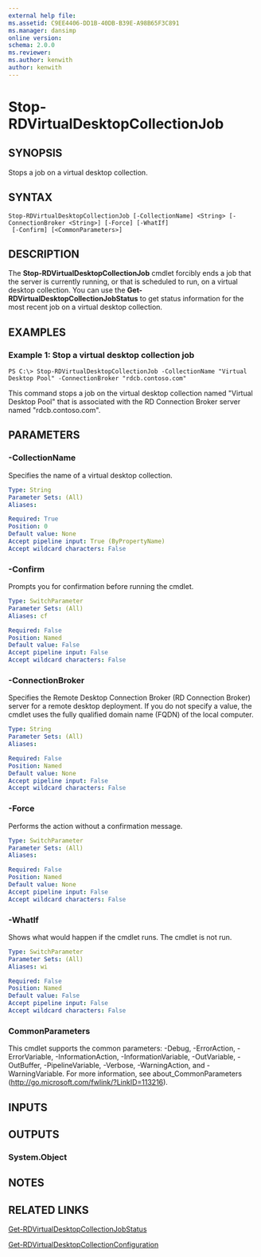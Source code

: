 ```yaml
---
external help file: 
ms.assetid: C9EE4406-DD1B-40DB-B39E-A98B65F3C891
ms.manager: dansimp
online version: 
schema: 2.0.0
ms.reviewer:
ms.author: kenwith
author: kenwith
---
```


# Stop-RDVirtualDesktopCollectionJob

## SYNOPSIS
Stops a job on a virtual desktop collection.

## SYNTAX

```
Stop-RDVirtualDesktopCollectionJob [-CollectionName] <String> [-ConnectionBroker <String>] [-Force] [-WhatIf]
 [-Confirm] [<CommonParameters>]
```

## DESCRIPTION
The **Stop-RDVirtualDesktopCollectionJob** cmdlet forcibly ends a job that the server is currently running, or that is scheduled to run, on a virtual desktop collection.
You can use the **Get-RDVirtualDesktopCollectionJobStatus** to get status information for the most recent job on a virtual desktop collection.

## EXAMPLES

### Example 1: Stop a virtual desktop collection job
```
PS C:\> Stop-RDVirtualDesktopCollectionJob -CollectionName "Virtual Desktop Pool" -ConnectionBroker "rdcb.contoso.com"
```

This command stops a job on the virtual desktop collection named "Virtual Desktop Pool" that is associated with the RD Connection Broker server named "rdcb.contoso.com".

## PARAMETERS

### -CollectionName
Specifies the name of a virtual desktop collection.

```yaml
Type: String
Parameter Sets: (All)
Aliases: 

Required: True
Position: 0
Default value: None
Accept pipeline input: True (ByPropertyName)
Accept wildcard characters: False
```

### -Confirm
Prompts you for confirmation before running the cmdlet.

```yaml
Type: SwitchParameter
Parameter Sets: (All)
Aliases: cf

Required: False
Position: Named
Default value: False
Accept pipeline input: False
Accept wildcard characters: False
```

### -ConnectionBroker
Specifies the Remote Desktop Connection Broker (RD Connection Broker) server for a remote desktop deployment.
If you do not specify a value, the cmdlet uses the fully qualified domain name (FQDN) of the local computer.

```yaml
Type: String
Parameter Sets: (All)
Aliases: 

Required: False
Position: Named
Default value: None
Accept pipeline input: False
Accept wildcard characters: False
```

### -Force
Performs the action without a confirmation message.

```yaml
Type: SwitchParameter
Parameter Sets: (All)
Aliases: 

Required: False
Position: Named
Default value: None
Accept pipeline input: False
Accept wildcard characters: False
```

### -WhatIf
Shows what would happen if the cmdlet runs.
The cmdlet is not run.

```yaml
Type: SwitchParameter
Parameter Sets: (All)
Aliases: wi

Required: False
Position: Named
Default value: False
Accept pipeline input: False
Accept wildcard characters: False
```

### CommonParameters
This cmdlet supports the common parameters: -Debug, -ErrorAction, -ErrorVariable, -InformationAction, -InformationVariable, -OutVariable, -OutBuffer, -PipelineVariable, -Verbose, -WarningAction, and -WarningVariable. For more information, see about_CommonParameters (http://go.microsoft.com/fwlink/?LinkID=113216).

## INPUTS

## OUTPUTS

### System.Object

## NOTES

## RELATED LINKS

[Get-RDVirtualDesktopCollectionJobStatus](./Get-RDVirtualDesktopCollectionJobStatus.md)

[Get-RDVirtualDesktopCollectionConfiguration](./Get-RDVirtualDesktopCollectionConfiguration.md)

